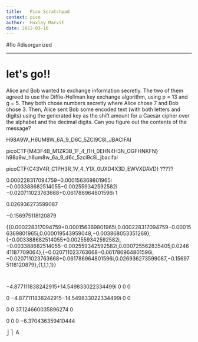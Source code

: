 ```yaml
---
title:   Pico Scratchpad
context: pico
author:  Huxley Marvit
date: 2022-03-16
---
```


#flo  #disorganized 

***

# let's go!!



Alice and Bob wanted to exchange information secretly. The two of them agreed to use the Diffie-Hellman key exchange algorithm, using p = 13 and g = 5. They both chose numbers secretly where Alice chose 7 and Bob chose 3. Then, Alice sent Bob some encoded text (with both letters and digits) using the generated key as the shift amount for a Caesar cipher over the alphabet and the decimal digits. Can you figure out the contents of the message?








H98A9W_H6UM8W_6A_9_D6C_5ZCI9C8I_JBACIFAI

picoCTF{M43F4B_M1ZR3B_1F_4_I1H_0EHN4H3N_OGFHNKFN}
h98a9w_h6um8w_6a_9_d6c_5zci9c8i_jbacifai

picoCTF{C43V4R_C1PH3R_1V_4_Y1X_0UXD4X3D_EWVXDAVD}
?????

0.000228317094759−0.000156369801965i
−0.003388682514055−0.002559342592582i
−0.020711023763668+0.061786964801596i
1

0.026936273599087
  
−0.156975118120879
  
  
{{0.000228317094759+0.000156369801965i,0.000228317094759−0.000156369801965i,0.000019543959048,−0.003868053351269},{−0.003388682514055+0.002559342592582i,−0.003388682514055−0.002559342592582i,0.000725562835405,0.024641187709064},{−0.020711023763668−0.061786964801596i,−0.020711023763668+0.061786964801596i,0.026936273599087,−0.156975118120879},{1,1,1,1}}


	​
  
−4.877111838242915+14.549833022334499i
0
0
0
​
  
0
−4.877111838242915−14.549833022334499i
0
0
​
  
0
0
37.124660035896274
0
​
  
0
0
0
−6.370436359410444
​
  
⎦
⎤
​
 A















